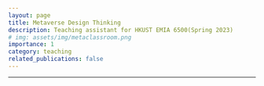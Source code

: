 ```yaml
---
layout: page
title: Metaverse Design Thinking
description: Teaching assistant for HKUST EMIA 6500(Spring 2023)
# img: assets/img/metaclassroom.png
importance: 1
category: teaching
related_publications: false
---
```


---